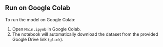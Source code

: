 ## Run on Google Colab

To run the model on Google Colab:

1. Open `Main.ipynb` in Google Colab.
2. The notebook will automatically download the dataset from the provided Google Drive link (`glink`).
